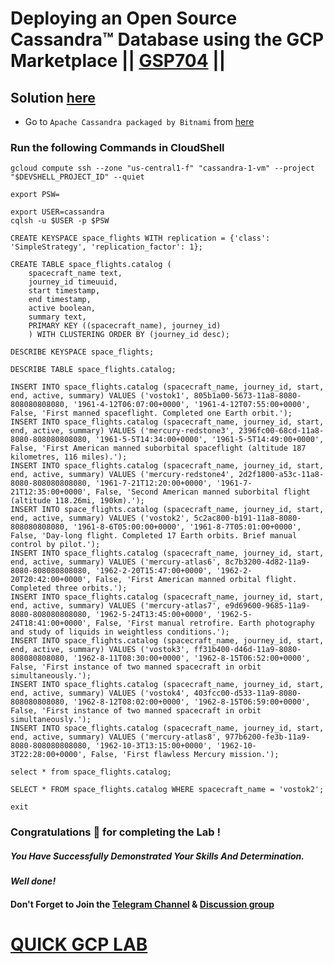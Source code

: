 # Deploying an Open Source Cassandra™ Database using the GCP Marketplace || [GSP704](https://www.cloudskillsboost.google/focuses/10538?parent=catalog) ||

## Solution [here](https://youtu.be/2zZmSJTX9Ps)

* Go to `Apache Cassandra packaged by Bitnami` from [here](https://console.cloud.google.com/marketplace/product/bitnami-launchpad/cassandra?)

### Run the following Commands in CloudShell

```
gcloud compute ssh --zone "us-central1-f" "cassandra-1-vm" --project "$DEVSHELL_PROJECT_ID" --quiet
```
```
export PSW=
```
```
export USER=cassandra
cqlsh -u $USER -p $PSW
```
```
CREATE KEYSPACE space_flights WITH replication = {'class': 'SimpleStrategy', 'replication_factor': 1};

CREATE TABLE space_flights.catalog (
    spacecraft_name text,
    journey_id timeuuid,
    start timestamp,
    end timestamp,
    active boolean,
    summary text,
    PRIMARY KEY ((spacecraft_name), journey_id)
    ) WITH CLUSTERING ORDER BY (journey_id desc);

DESCRIBE KEYSPACE space_flights;

DESCRIBE TABLE space_flights.catalog;

INSERT INTO space_flights.catalog (spacecraft_name, journey_id, start, end, active, summary) VALUES ('vostok1', 805b1a00-5673-11a8-8080-808080808080, '1961-4-12T06:07:00+0000', '1961-4-12T07:55:00+0000', False, 'First manned spaceflight. Completed one Earth orbit.');
INSERT INTO space_flights.catalog (spacecraft_name, journey_id, start, end, active, summary) VALUES ('mercury-redstone3', 2396fc00-68cd-11a8-8080-808080808080, '1961-5-5T14:34:00+0000', '1961-5-5T14:49:00+0000', False, 'First American manned suborbital spaceflight (altitude 187 kilometres, 116 miles).');
INSERT INTO space_flights.catalog (spacecraft_name, journey_id, start, end, active, summary) VALUES ('mercury-redstone4', 2d2f1800-a53c-11a8-8080-808080808080, '1961-7-21T12:20:00+0000', '1961-7-21T12:35:00+0000', False, 'Second American manned suborbital flight (altitude 118.26mi, 190km).');
INSERT INTO space_flights.catalog (spacecraft_name, journey_id, start, end, active, summary) VALUES ('vostok2', 5c2ac800-b191-11a8-8080-808080808080, '1961-8-6T05:00:00+0000', '1961-8-7T05:01:00+0000', False, 'Day-long flight. Completed 17 Earth orbits. Brief manual control by pilot.');
INSERT INTO space_flights.catalog (spacecraft_name, journey_id, start, end, active, summary) VALUES ('mercury-atlas6', 8c7b3200-4d82-11a9-8080-808080808080, '1962-2-20T15:47:00+0000', '1962-2-20T20:42:00+0000', False, 'First American manned orbital flight. Completed three orbits.');
INSERT INTO space_flights.catalog (spacecraft_name, journey_id, start, end, active, summary) VALUES ('mercury-atlas7', e9d69600-9685-11a9-8080-808080808080, '1962-5-24T13:45:00+0000', '1962-5-24T18:41:00+0000', False, 'First manual retrofire. Earth photography and study of liquids in weightless conditions.');
INSERT INTO space_flights.catalog (spacecraft_name, journey_id, start, end, active, summary) VALUES ('vostok3', ff31b400-d46d-11a9-8080-808080808080, '1962-8-11T08:30:00+0000', '1962-8-15T06:52:00+0000', False, 'First instance of two manned spacecraft in orbit simultaneously.');
INSERT INTO space_flights.catalog (spacecraft_name, journey_id, start, end, active, summary) VALUES ('vostok4', 403fcc00-d533-11a9-8080-808080808080, '1962-8-12T08:02:00+0000', '1962-8-15T06:59:00+0000', False, 'First instance of two manned spacecraft in orbit simultaneously.');
INSERT INTO space_flights.catalog (spacecraft_name, journey_id, start, end, active, summary) VALUES ('mercury-atlas8', 977b6200-fe3b-11a9-8080-808080808080, '1962-10-3T13:15:00+0000', '1962-10-3T22:28:00+0000', False, 'First flawless Mercury mission.');

select * from space_flights.catalog;

SELECT * FROM space_flights.catalog WHERE spacecraft_name = 'vostok2';

exit
```

### Congratulations 🎉 for completing the Lab !

##### *You Have Successfully Demonstrated Your Skills And Determination.*

#### *Well done!*

#### Don't Forget to Join the [Telegram Channel](https://t.me/QuickGcpLab) & [Discussion group](https://t.me/QuickGcpLabChats)

# [QUICK GCP LAB](https://www.youtube.com/@quickgcplab)
